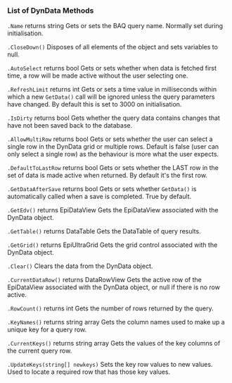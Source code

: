 ### List of DynData Methods

`.Name` returns string
Gets or sets the BAQ query name. Normally set during initialisation.

`.CloseDown()`
Disposes of all elements of the object and sets variables to null.

`.AutoSelect` returns bool
Gets or sets whether when data is fetched first time, a row will be made active without the user selecting one.

`.RefreshLimit` returns int
Gets or sets a time value in milliseconds within which a new `GetData()` call will be ignored unless the query parameters have changed. By default this is set to 3000 on initialisation.

`.IsDirty` returns bool
Gets whether the query data contains changes that have not been saved back to the database.

`.AllowMultiRow` returns bool
Gets or sets whether the user can select a single row in the DynData grid or multiple rows. Default is false (user can only select a single row) as the behaviour is more what the user expects.

`.DefaultToLastRow` returns bool
Gets or sets whether the LAST row in the set of data is made active when returned. By default it's the first row.

`.GetDataAfterSave` returns bool
Gets or sets whether `GetData()` is automatically called when a save is completed. True by default.

`.GetEdv()` returns EpiDataView
Gets the EpiDataView associated with the DynData object.

`.GetTable()` returns DataTable
Gets the DataTable of query results.

`.GetGrid()` returns EpiUltraGrid
Gets the grid control associated with the DynData object.

`.Clear()`
Clears the data from the DynData object.

`.CurrentDataRow()` returns DataRowView
Gets the active row of the EpiDataView associated with the DynData object, or null if there is no row active.

`.RowCount()` returns int
Gets the number of rows returned by the query.

`.KeyNames()` returns string array
Gets the column names used to make up a unique key for a query row.

`.CurrentKeys()` returns string array
Gets the values of the key columns of the current query row.

`.UpdateKeys(string[] newkeys)`
Sets the key row values to new values. Used to locate a required row that has those key values.

